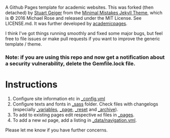 A Github Pages template for academic websites. This was forked (then detached) by [Stuart Geiger](https://github.com/staeiou) from the [Minimal Mistakes Jekyll Theme](https://mmistakes.github.io/minimal-mistakes/), which is © 2016 Michael Rose and released under the MIT License. See LICENSE.md. It was further developed by [academicpages](https://github.com/academicpages/academicpages.github.io).

I think I've got things running smoothly and fixed some major bugs, but feel free to file issues or make pull requests if you want to improve the generic template / theme.

### Note: if you are using this repo and now get a notification about a security vulnerability, delete the Gemfile.lock file. 

# Instructions

1. Configure site information etc in [_config.yml](./_config.yml)
2. Configure texts and fonts in [_sass](_./_sass) folder. Check files with changelogs (especially [_variables](./_sass/_variable.scss), [_page](./_sass/_page.scss), [_reset](./_sass/_reset.scss) and [_archive](./_sass/_archive.scss)).
3. To add to existing pages edit respective `md` files in [_pages](./_pages).
4. To add a new `md` page, add a listing in [_data/navigation.yml](./_data/navigation.yml).

Please let me know if you have further concerns.
